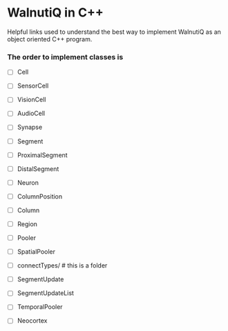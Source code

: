 # WalnutiQ in C++

Helpful links used to understand the best way to implement
WalnutiQ as an object oriented C++ program.

### The order to implement classes is
- [ ] Cell
- [ ] SensorCell
- [ ] VisionCell
- [ ] AudioCell
- [ ] Synapse
- [ ] Segment
- [ ] ProximalSegment
- [ ] DistalSegment
- [ ] Neuron
- [ ] ColumnPosition
- [ ] Column
- [ ] Region
- [ ] Pooler
- [ ] SpatialPooler
- [ ] connectTypes/ # this is a folder
- [ ] SegmentUpdate
- [ ] SegmentUpdateList
- [ ] TemporalPooler
- [ ] Neocortex

